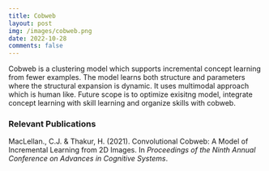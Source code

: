 ```yaml
---
title: Cobweb
layout: post
img: /images/cobweb.png
date: 2022-10-28
comments: false
---
```


Cobweb is a clustering model which supports incremental concept learning from fewer examples. The model learns both structure and parameters where the structural expansion is dynamic. It uses multimodal approach which is human like. Future scope is to optimize exisitng model, integrate concept learning with skill learning and organize skills with cobweb.

### Relevant Publications

MacLellan., C.J. & Thakur, H. (2021). Convolutional Cobweb: A Model of Incremental Learning from 2D Images.
In _Proceedings of the Ninth Annual Conference on Advances in Cognitive Systems_.
[<i class="far fa-file-pdf"></i>][maclellan-acs-21] [<i class="fab fa-youtube"></i>][maclellan-acs-21-talk]

[maclellan-acs-21-talk]: https://youtu.be/YJPrrfdRxQ8
[maclellan-acs-21]: https://chrismaclellan.com/media/publications/MacLellan-ACS-21.pdf
